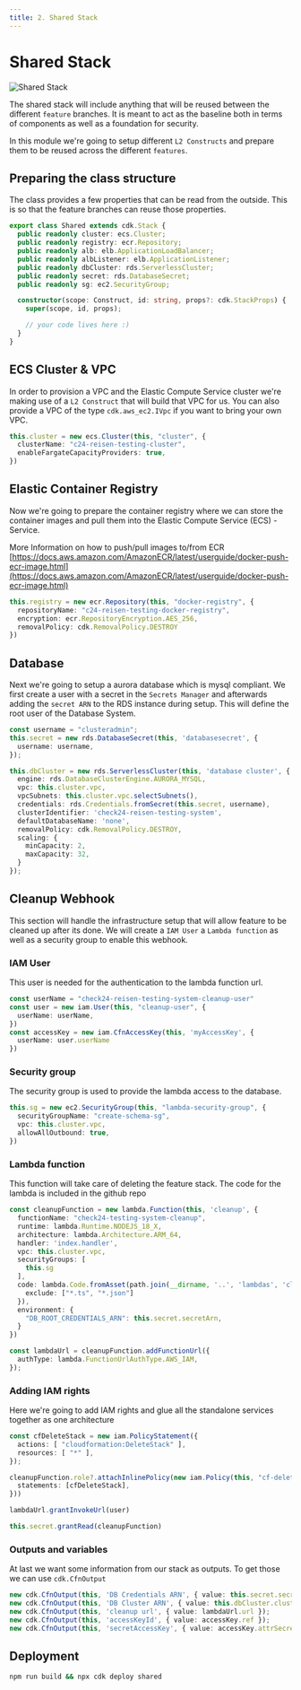 ```yaml
---
title: 2. Shared Stack
---
```


Shared Stack
=============

![Shared Stack](/assets/shared.png)

The shared stack will include anything that will be reused between the different `feature` branches. It is meant to act as the baseline both in terms of components as well as a foundation for security.

In this module we're going to setup different `L2 Constructs` and prepare them to be reused across the different `features`.

## Preparing the class structure

The class provides a few properties that can be read from the outside. This is so that the feature branches can reuse those properties.

```ts
export class Shared extends cdk.Stack {
  public readonly cluster: ecs.Cluster;
  public readonly registry: ecr.Repository;
  public readonly alb: elb.ApplicationLoadBalancer;
  public readonly albListener: elb.ApplicationListener;
  public readonly dbCluster: rds.ServerlessCluster;
  public readonly secret: rds.DatabaseSecret;
  public readonly sg: ec2.SecurityGroup;

  constructor(scope: Construct, id: string, props?: cdk.StackProps) {
    super(scope, id, props);

    // your code lives here :)
  }
}
```

## ECS Cluster & VPC

In order to provision a VPC and the Elastic Compute Service cluster we're making use of a `L2 Construct` that will build that VPC for us. You can also provide a VPC of the type `cdk.aws_ec2.IVpc` if you want to bring your own VPC.

```ts
this.cluster = new ecs.Cluster(this, "cluster", {
  clusterName: "c24-reisen-testing-cluster",
  enableFargateCapacityProviders: true,
})
```

## Elastic Container Registry

Now we're going to prepare the container registry where we can store the container images and pull them into the Elastic Compute Service (ECS) - Service.

More Information on how to push/pull images to/from ECR [https://docs.aws.amazon.com/AmazonECR/latest/userguide/docker-push-ecr-image.html](https://docs.aws.amazon.com/AmazonECR/latest/userguide/docker-push-ecr-image.html)

```ts
this.registry = new ecr.Repository(this, "docker-registry", {
  repositoryName: "c24-reisen-testing-docker-registry",
  encryption: ecr.RepositoryEncryption.AES_256,
  removalPolicy: cdk.RemovalPolicy.DESTROY
})
```

## Database

Next we're going to setup a aurora database which is mysql compliant. We first create a user with a secret in the `Secrets Manager` and afterwards adding the `secret ARN` to the RDS instance during setup. This will define the root user of the Database System.

```ts
const username = "clusteradmin";
this.secret = new rds.DatabaseSecret(this, 'databasesecret', {
  username: username,
});

this.dbCluster = new rds.ServerlessCluster(this, 'database cluster', {
  engine: rds.DatabaseClusterEngine.AURORA_MYSQL,
  vpc: this.cluster.vpc,
  vpcSubnets: this.cluster.vpc.selectSubnets(),
  credentials: rds.Credentials.fromSecret(this.secret, username),
  clusterIdentifier: 'check24-reisen-testing-system',
  defaultDatabaseName: 'none',
  removalPolicy: cdk.RemovalPolicy.DESTROY,
  scaling: {
    minCapacity: 2,
    maxCapacity: 32,
  }
});
```

## Cleanup Webhook

This section will handle the infrastructure setup that will allow feature to be cleaned up after its done.
We will create a `IAM User` a `Lambda function` as well as a security group to enable this webhook.

### IAM User

This user is needed for the authentication to the lambda function url.

```ts
const userName = "check24-reisen-testing-system-cleanup-user"
const user = new iam.User(this, "cleanup-user", {
  userName: userName,
})
const accessKey = new iam.CfnAccessKey(this, 'myAccessKey', {
  userName: user.userName
})
```

### Security group

The security group is used to provide the lambda access to the database.

```ts
this.sg = new ec2.SecurityGroup(this, "lambda-security-group", {
  securityGroupName: "create-schema-sg",
  vpc: this.cluster.vpc,
  allowAllOutbound: true,
})
```

### Lambda function

This function will take care of deleting the feature stack. The code for the lambda is included in the github repo

```ts
const cleanupFunction = new lambda.Function(this, 'cleanup', {
  functionName: "check24-testing-system-cleanup",
  runtime: lambda.Runtime.NODEJS_18_X,
  architecture: lambda.Architecture.ARM_64,
  handler: 'index.handler',
  vpc: this.cluster.vpc,
  securityGroups: [
    this.sg
  ],
  code: lambda.Code.fromAsset(path.join(__dirname, '..', 'lambdas', 'cleanup'), {
    exclude: ["*.ts", "*.json"]
  }),
  environment: {
    "DB_ROOT_CREDENTIALS_ARN": this.secret.secretArn,
  }
})

const lambdaUrl = cleanupFunction.addFunctionUrl({
  authType: lambda.FunctionUrlAuthType.AWS_IAM,
});
```

### Adding IAM rights

Here we're going to add IAM rights and glue all the standalone services together as one architecture

```ts
const cfDeleteStack = new iam.PolicyStatement({
  actions: [ "cloudformation:DeleteStack" ],
  resources: [ "*" ],
});

cleanupFunction.role?.attachInlinePolicy(new iam.Policy(this, "cf-delete-stack-attachement", {
  statements: [cfDeleteStack],
}))

lambdaUrl.grantInvokeUrl(user)

this.secret.grantRead(cleanupFunction)
```

### Outputs and variables

At last we want some information from our stack as outputs. To get those we can use `cdk.CfnOutput`

```ts
new cdk.CfnOutput(this, 'DB Credentials ARN', { value: this.secret.secretArn });
new cdk.CfnOutput(this, 'DB Cluster ARN', { value: this.dbCluster.clusterArn });
new cdk.CfnOutput(this, 'cleanup url', { value: lambdaUrl.url });
new cdk.CfnOutput(this, 'accessKeyId', { value: accessKey.ref });
new cdk.CfnOutput(this, 'secretAccessKey', { value: accessKey.attrSecretAccessKey });
```

## Deployment

```sh
npm run build && npx cdk deploy shared
```